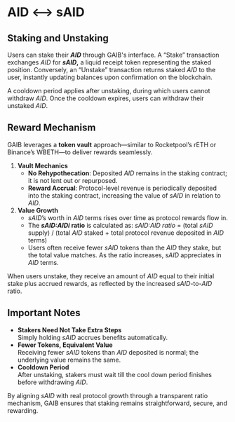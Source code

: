 # AID <--> sAID

## Staking and Unstaking

Users can stake their _**AID**_ through GAIB's interface. A “Stake” transaction exchanges _AID_ for _**sAID**_**,** a liquid receipt token representing the staked position. Conversely, an “Unstake” transaction returns staked _AID_ to the user, instantly updating balances upon confirmation on the blockchain.

A cooldown period applies after unstaking, during which users cannot withdraw _AID_. Once the cooldown expires, users can withdraw their unstaked _AID_.

## Reward Mechanism

GAIB leverages a **token vault** approach—similar to Rocketpool’s rETH or Binance’s WBETH—to deliver rewards seamlessly.

1. **Vault Mechanics**
   * **No Rehypothecation**: Deposited _AID_ remains in the staking contract; it is not lent out or repurposed.
   * **Reward Accrual**: Protocol-level revenue is periodically deposited into the staking contract, increasing the value of _sAID_ in relation to _AID_.
2. **Value Growth**
   * _sAID_’s worth in _AID_ terms rises over time as protocol rewards flow in.
   * The _**sAID:AIDi**_**&#x20;ratio** is calculated as: _sAID:AID ratio_ = (total _sAID_ supply) / (total _AID_ staked + total protocol revenue deposited in _AID_ terms)
   * Users often receive fewer _sAID_ tokens than the _AID_ they stake, but the total value matches. As the ratio increases, _sAID_ appreciates in _AID_ terms.&#x20;

When users unstake, they receive an amount of _AID_ equal to their initial stake plus accrued rewards, as reflected by the increased _sAID_-to-_AID_ ratio.

## Important Notes

* **Stakers Need Not Take Extra Steps**\
  Simply holding _sAID_ accrues benefits automatically.
* **Fewer Tokens, Equivalent Value**\
  Receiving fewer _sAID_ tokens than _AID_ deposited is normal; the underlying value remains the same.
* **Cooldown Period**\
  After unstaking, stakers must wait till the cool down period finishes before withdrawing _AID_.

By aligning _sAID_ with real protocol growth through a transparent ratio mechanism, GAIB ensures that staking remains straightforward, secure, and rewarding.
